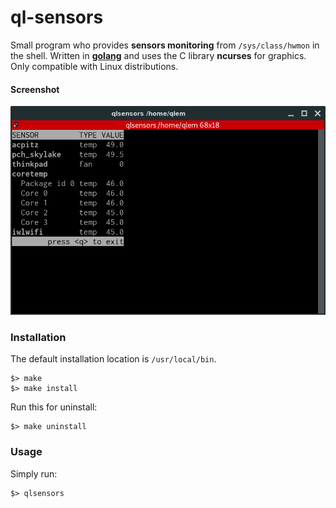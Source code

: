 # ql-sensors

Small program who provides **sensors monitoring** from `/sys/class/hwmon` in the shell. Written in **[golang](https://golang.org/)** and uses the C library **ncurses** for graphics. Only compatible with Linux distributions.

#### Screenshot
![screenshot](https://raw.githubusercontent.com/qlem/ql-sensors/master/screenshot.png)

### Installation

The default installation location is `/usr/local/bin`.
```
$> make
$> make install
```

Run this for uninstall:
```
$> make uninstall
```

### Usage

Simply run:
```
$> qlsensors
```
